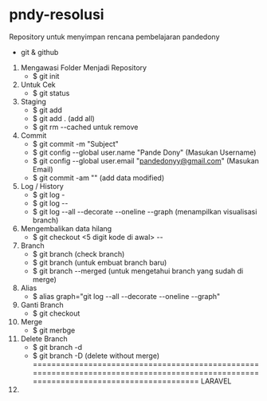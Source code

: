 # pndy-resolusi
Repository untuk menyimpan rencana pembelajaran pandedony
- git & github
1. Mengawasi Folder Menjadi Repository
	- $ git init
2. Untuk Cek
	- $ git status
3. Staging
	- $ git add <file>
	- $ git add . (add all)
	- $ git rm --cached <file> untuk remove
4. Commit
	- $ git commit 
		-m "Subject"
	- $ git config --global user.name "Pande Dony" (Masukan Username)
	- $ git config --global user.email "pandedonyy@gmail.com" (Masukan Email)
	- $ git commit -am "<coment>" (add data modified)
5. Log / History
	- $ git log
		-<berapa banyak>
	- $ git log -- <nama file>
	- $ git log --all --decorate --oneline --graph (menampilkan visualisasi branch)
6. Mengembalikan data hilang
	- $ git checkout <5 digit kode di awal> -- <nama file>
7. Branch
	- $ git branch (check branch)
	- $ git branch <nama branch> (untuk embuat branch baru)
	- $ git branch --merged (untuk mengetahui branch yang sudah di merge)
8. Alias
	- $ alias graph="git log --all --decorate --oneline --graph"
9. Ganti Branch
	- $ git checkout <nama branch>
10. Merge
	- $ git merbge <nama branch>
11. Delete Branch
	- $ git branch -d <nama branch>
	- $ git branch -D <nama branch> (delete without merge)
======================================================================================================================================
LARAVEL
1. 
